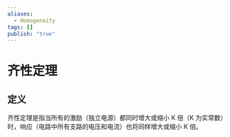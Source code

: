 ```yaml
---
aliases:
  - Homogeneity
tags: []
publish: "true"
---
```


# 齐性定理
## 定义
齐性定理是指当所有的激励（独立电源）都同时增大或缩小 K 倍（K 为实常数）时，响应（电路中所有支路的电压和电流）也将同样增大或缩小 K 倍。

